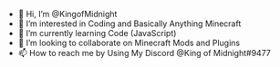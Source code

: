- 👋 Hi, I’m @KingofMidnight
- 👀 I’m interested in Coding and Basically Anything Minecraft
- 🌱 I’m currently learning Code (JavaScript)
- 💞️ I’m looking to collaborate on Minecraft Mods and Plugins
- 📫 How to reach me by Using My Discord @King of Midnight#9477
